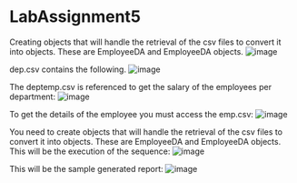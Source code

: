 # LabAssignment5

Creating objects that will handle the retrieval of the csv files to convert it into objects. These are EmployeeDA and EmployeeDA objects.
![image](https://github.com/LuisBulatao/LabAssignment5/assets/115807743/fd74aac4-cd1d-47d1-86c4-f013ab5da54f)

dep.csv contains the following.
![image](https://github.com/LuisBulatao/LabAssignment5/assets/115807743/90a72514-576d-44d6-b87b-99dbecd9600d)

The deptemp.csv is referenced to get the salary of the employees per department:
![image](https://github.com/LuisBulatao/LabAssignment5/assets/115807743/9ffcd444-5555-4c0b-8d66-bfdcdad75a3a)

To get the details of the employee you must access the emp.csv:
![image](https://github.com/LuisBulatao/LabAssignment5/assets/115807743/1dac07e2-6831-4040-8e41-991971979956)

You need to create objects that will handle the retrieval of the csv files to convert it into objects. 
These are EmployeeDA and EmployeeDA objects. This will be the execution of the sequence:
![image](https://github.com/LuisBulatao/LabAssignment5/assets/115807743/bb9fec24-8f62-4c99-8dc9-07fe9bf0e240)

This will be the sample generated report:
![image](https://github.com/LuisBulatao/LabAssignment5/assets/115807743/b79a6d0e-d0f6-4579-8b1a-b32ff2e42ae3)
